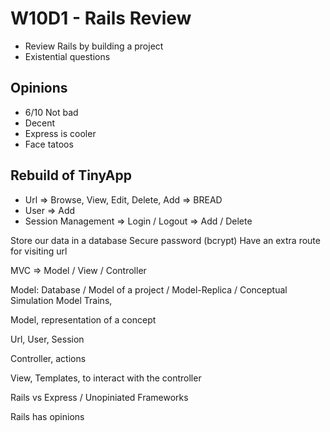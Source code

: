 # W10D1 - Rails Review

- Review Rails by building a project
- Existential questions

## Opinions

- 6/10 Not bad
- Decent
- Express is cooler
- Face tatoos

## Rebuild of TinyApp

- Url => Browse, View, Edit, Delete, Add => BREAD
- User => Add
- Session Management => Login / Logout => Add / Delete

Store our data in a database
Secure password (bcrypt)
Have an extra route for visiting url

MVC => Model / View / Controller

Model: Database / Model of a project / Model-Replica / Conceptual Simulation
Model Trains,

Model, representation of a concept

Url, User, Session

Controller, actions

View, Templates, to interact with the controller

Rails vs Express / Unopiniated Frameworks

Rails has opinions
